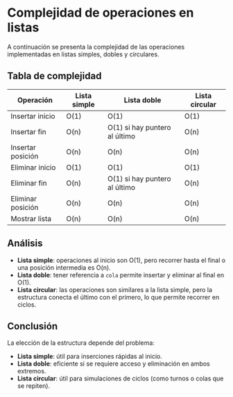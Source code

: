 # Complejidad de operaciones en listas

A continuación se presenta la complejidad de las operaciones implementadas en listas simples, dobles y circulares.


## Tabla de complejidad

| Operación            | Lista simple | Lista doble | Lista circular |
|----------------------|--------------|-------------|----------------|
| Insertar inicio      | O(1)         | O(1)        | O(1)           |
| Insertar fin         | O(n)         | O(1) si hay puntero al último | O(n) |
| Insertar posición    | O(n)         | O(n)        | O(n)           |
| Eliminar inicio      | O(1)         | O(1)        | O(1)           |
| Eliminar fin         | O(n)         | O(1) si hay puntero al último | O(n) |
| Eliminar posición    | O(n)         | O(n)        | O(n)           |
| Mostrar lista        | O(n)         | O(n)        | O(n)           |


##  Análisis

- **Lista simple**: operaciones al inicio son O(1), pero recorrer hasta el final o una posición intermedia es O(n).  
- **Lista doble**: tener referencia a `cola` permite insertar y eliminar al final en O(1).  
- **Lista circular**: las operaciones son similares a la lista simple, pero la estructura conecta el último con el primero, lo que permite recorrer en ciclos.  


##  Conclusión

La elección de la estructura depende del problema:  
- **Lista simple**: útil para inserciones rápidas al inicio.  
- **Lista doble**: eficiente si se requiere acceso y eliminación en ambos extremos.  
- **Lista circular**: útil para simulaciones de ciclos (como turnos o colas que se repiten).
